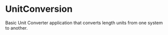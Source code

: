 # UnitConversion
Basic Unit Converter application that converts length units from one system to another.

